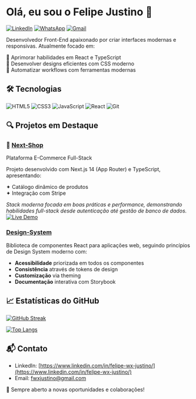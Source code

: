 # Olá, eu sou o Felipe Justino 👋

[![LinkedIn](https://img.shields.io/badge/LinkedIn-0077B5?style=for-the-badge&logo=linkedin&logoColor=white)](https://www.linkedin.com/in/seu-linkedin/)
[![WhatsApp](https://img.shields.io/badge/WhatsApp-25D366?style=for-the-badge&logo=whatsapp&logoColor=white)](https://wa.me/seu-numero)
[![Gmail](https://img.shields.io/badge/Gmail-D14836?style=for-the-badge&logo=gmail&logoColor=white)](mailto:seu-email@gmail.com)

Desenvolvedor Front-End apaixonado por criar interfaces modernas e responsivas. Atualmente focado em:

🚀 Aprimorar habilidades em React e TypeScript  
🎨 Desenvolver designs eficientes com CSS moderno  
🔧 Automatizar workflows com ferramentas modernas

## 🛠 Tecnologias

![HTML5](https://img.shields.io/badge/HTML5-E34F26?style=for-the-badge&logo=html5&logoColor=white)
![CSS3](https://img.shields.io/badge/CSS3-1572B6?style=for-the-badge&logo=css3&logoColor=white)
![JavaScript](https://img.shields.io/badge/JavaScript-F7DF1E?style=for-the-badge&logo=javascript&logoColor=black)
![React](https://img.shields.io/badge/React-20232A?style=for-the-badge&logo=react&logoColor=61DAFB)
![Git](https://img.shields.io/badge/Git-F05032?style=for-the-badge&logo=git&logoColor=white)

## 🔍 Projetos em Destaque

### 🛒 [Next-Shop](https://github.com/feJustino/next-shop)
Plataforma E-Commerce Full-Stack

Projeto desenvolvido com Next.js 14 (App Router) e TypeScript, apresentando:

✦ Catálogo dinâmico de produtos  
✦ Integração com Stripe

_Stack moderna focada em boas práticas e performance, demonstrando habilidades full-stack desde autenticação até gestão de banco de dados._
[![Live Demo](https://img.shields.io/badge/LIVE_DEMO-000?style=for-the-badge&logo=vercel&logoColor=white)](next-shop-green.vercel.app)

### [Design-System](link-do-projeto)
Biblioteca de componentes React para aplicações web, seguindo princípios de Design System moderno com:

- **Acessibilidade** priorizada em todos os componentes
- **Consistência** através de tokens de design
- **Customização** via theming
- **Documentação** interativa com Storybook

## 📈 Estatísticas do GitHub

[![GitHub Streak](https://streak-stats.demolab.com?user=feJustino&theme=dark&exclude_days=Sun%2CSat)](https://git.io/streak-stats)

[![Top Langs](https://github-readme-stats.vercel.app/api/top-langs/?username=feJustino&layout=compact&theme=vision-friendly-dark)](https://github.com/feJustino)

## 📬 Contato

- LinkedIn: [https://www.linkedin.com/in/felipe-wx-justino/](https://www.linkedin.com/in/felipe-wx-justino/)
- Email: [fwxjustino@gmail.com](fwxjustino@gmail.com)

🌟 Sempre aberto a novas oportunidades e colaborações!
